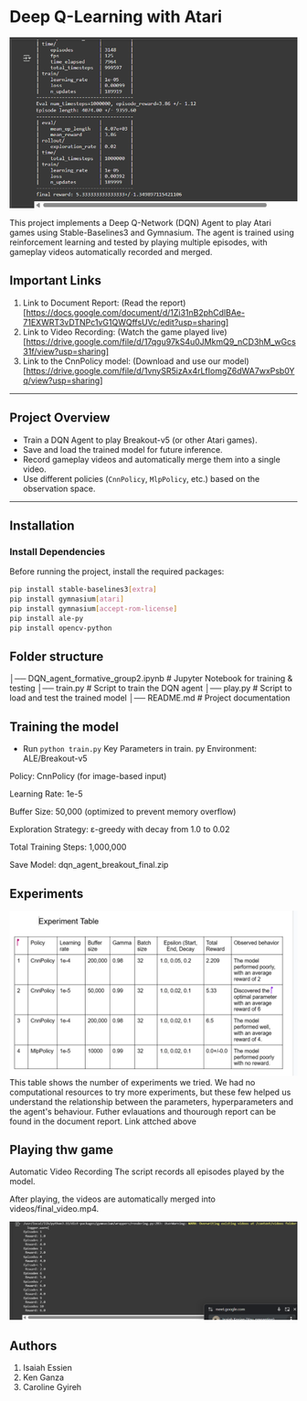 # Deep Q-Learning with Atari

![Logs](./images/final_cnn_log.png)


This project implements a Deep Q-Network (DQN) Agent to play Atari games using Stable-Baselines3 and Gymnasium. The agent is trained using reinforcement learning and tested by playing multiple episodes, with gameplay videos automatically recorded and merged.


## Important Links

1. Link to Document Report: (Read the report)[https://docs.google.com/document/d/1Zi31nB2phCdlBAe-71EXWRT3vDTNPc1vG1QWQffsUVc/edit?usp=sharing]
1. Link to Video Recording: (Watch the game played live)[https://drive.google.com/file/d/17qgu97kS4u0JMkmQ9_nCD3hM_wGcs31f/view?usp=sharing]
1. Link to the CnnPolicy model: (Download and use our model)[https://drive.google.com/file/d/1vnySR5izAx4rLfIomgZ6dWA7wxPsb0Yq/view?usp=sharing]
---

## Project Overview
- Train a DQN Agent to play Breakout-v5 (or other Atari games).
- Save and load the trained model for future inference.
- Record gameplay videos and automatically merge them into a single video.
- Use different policies (`CnnPolicy`, `MlpPolicy`, etc.) based on the observation space.

---

## Installation
### Install Dependencies
Before running the project, install the required packages:

```sh
pip install stable-baselines3[extra]
pip install gymnasium[atari]
pip install gymnasium[accept-rom-license]
pip install ale-py
pip install opencv-python
```

## Folder structure 
│── DQN_agent_formative_group2.ipynb  # Jupyter Notebook for training & testing
│── train.py                           # Script to train the DQN agent
│── play.py                            # Script to load and test the trained model
│── README.md                          # Project documentation



## Training the model
- Run `python train.py`
Key Parameters in train.
py
Environment: ALE/Breakout-v5

Policy: CnnPolicy (for image-based input)

Learning Rate: 1e-5

Buffer Size: 50,000 (optimized to prevent memory overflow)

Exploration Strategy: ε-greedy with decay from 1.0 to 0.02

Total Training Steps: 1,000,000

Save Model: dqn_agent_breakout_final.zip

## Experiments

![table](./images/table.png)
This table shows the number of experiments we tried. We had no computational resources to try more experiments, but these few helped us understand the relationship between the parameters, hyperparameters and the agent's behaviour. 
Futher evlauations and thourough report can be found in the document report. Link attched above 

## Playing thw game

Automatic Video Recording
The script records all episodes played by the model.

After playing, the videos are automatically merged into videos/final_video.mp4.

![Logs](./images/game_reward.png)

## Authors
1. Isaiah Essien
2. Ken Ganza
3. Caroline Gyireh